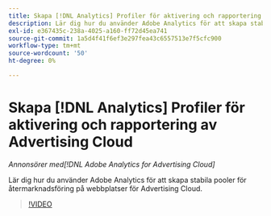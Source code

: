```yaml
---
title: Skapa [!DNL Analytics] Profiler för aktivering och rapportering av Advertising Cloud
description: Lär dig hur du använder Adobe Analytics för att skapa stabila pooler för återmarknadsföring på webbplatser för Advertising Cloud.
exl-id: e367435c-238a-4025-a160-ff72d45ea741
source-git-commit: 1a5d4f41f6ef3e297fea43c6557513e7f5cfc900
workflow-type: tm+mt
source-wordcount: '50'
ht-degree: 0%

---
```


# Skapa [!DNL Analytics] Profiler för aktivering och rapportering av Advertising Cloud

*Annonsörer med[!DNL Adobe Analytics for Advertising Cloud]*

Lär dig hur du använder Adobe Analytics för att skapa stabila pooler för återmarknadsföring på webbplatser för Advertising Cloud.

>[!VIDEO](https://video.tv.adobe.com/v/33503)
